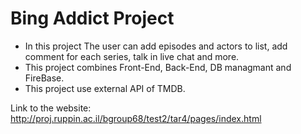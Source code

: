 # Bing Addict Project

- In this project The user can add episodes and actors to list, add comment for each series, talk in live chat and more.
- This project combines Front-End, Back-End, DB managmant and FireBase.
- This project use external API of TMDB.  

Link to the website:
http://proj.ruppin.ac.il/bgroup68/test2/tar4/pages/index.html   
